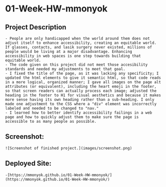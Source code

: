 # 01-Week-HW-mmonyok

## Project Description
    - People are only handicapped when the world around them does not adjust itself to enhance accessibility, creating an equitable world. If glasses, contacts, and lasik surgery never existed, millions of people would be living at a major disadvantage. Enhancing accessibility in web spaces is one step towards building that equitable world.
    - The code given on this project did not meet those accesibility standards and needed my adjustments to meet that goal.
    - I fixed the title of the page, as it was lacking any specificity; I updated the html elements to give it semantic html, so that code reads in a more logical, organized manner; I gave all images on the page alt attributes (or equivalent), including the heart emoji in the footer, so that screen readers can actually process each image; adjusted the heading in the footer to H1 for visual aesthetics and because it makes more sense having its own heading rather than a sub-heading. I only made one adjustment to the CSS where a "div" element was incorrectly labeled and needed to be changed to "nav."
    - I learned how to better identify accessibility failings in a web page and how to quickly adjust them to make sure the page is accessible to as many people as possible.

## Screenshot:
    ![Screenshot of finished project.](images/screenshot.png)

## Deployed Site:
    -[https://mmonyok.github.io/01-Week-HW-mmonyok/](https://mmonyok.github.io/01-Week-HW-mmonyok/)